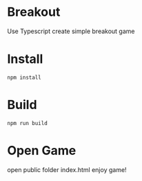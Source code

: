 # Breakout

Use Typescript create simple breakout game

# Install

```shell
npm install
```

# Build

```shell
npm run build
```

# Open Game

open public folder index.html enjoy game!